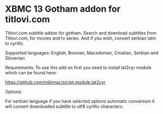 XBMC 13 Gotham addon for titlovi.com
=========================

Titlovi.com subtitle addon for gotham.
Search and download subtitles from Titlovi.com, for movies and tv series.
And if you wish, convert serbian latin to cyrillic

Supported languages: English, Bosnian, Macedonian, Croatian, Serbian and Slovenian

Requirements:
To use this add on first you need to install lat2cyr module which can be found here:

https://github.com/mikimac/script.module.lat2cyr

Options:

For serbian language if you have selected options automatic conversion it will convert downloaded subtitle to utf8 cyrillic characters.
